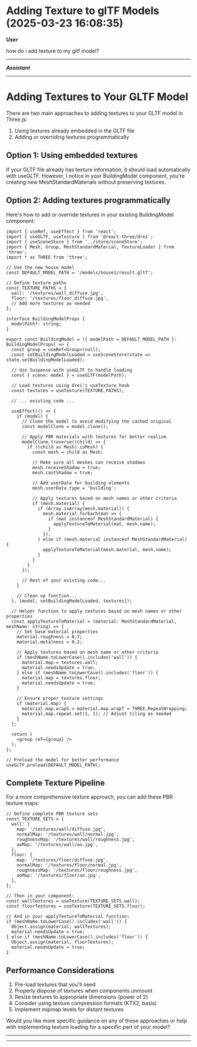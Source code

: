 <!-- Generated by SpecStory -->

# Adding Texture to glTF Models (2025-03-23 16:08:35)

_**User**_

how do i add texture to my gltf model?

---

_**Assistant**_



---

# Adding Textures to Your GLTF Model

There are two main approaches to adding textures to your GLTF model in Three.js:

1. Using textures already embedded in the GLTF file
2. Adding or overriding textures programmatically

## Option 1: Using embedded textures

If your GLTF file already has texture information, it should load automatically with useGLTF. However, I notice in your BuildingModel component, you're creating new MeshStandardMaterials without preserving textures.

## Option 2: Adding textures programmatically

Here's how to add or override textures in your existing BuildingModel component:

```tsx:src/components/BuildingModel.tsx
import { useRef, useEffect } from 'react';
import { useGLTF, useTexture } from '@react-three/drei';
import { useSceneStore } from '../store/sceneStore';
import { Mesh, Group, MeshStandardMaterial, TextureLoader } from 'three';
import * as THREE from 'three';

// Use the new house model
const DEFAULT_MODEL_PATH = '/models/house1/result.gltf';

// Define texture paths
const TEXTURE_PATHS = {
  wall: '/textures/wall_diffuse.jpg',
  floor: '/textures/floor_diffuse.jpg',
  // Add more textures as needed
};

interface BuildingModelProps {
  modelPath?: string;
}

export const BuildingModel = ({ modelPath = DEFAULT_MODEL_PATH }: BuildingModelProps) => {
  const group = useRef<Group>(null);
  const setBuildingModelLoaded = useSceneStore(state => state.setBuildingModelLoaded);
  
  // Use Suspense with useGLTF to handle loading
  const { scene: model } = useGLTF(modelPath);
  
  // Load textures using drei's useTexture hook
  const textures = useTexture(TEXTURE_PATHS);
  
  // ... existing code ...
  
  useEffect(() => {
    if (model) {
      // Clone the model to avoid modifying the cached original
      const modelClone = model.clone();
      
      // Apply PBR materials with textures for better realism
      modelClone.traverse((child) => {
        if ((child as Mesh).isMesh) {
          const mesh = child as Mesh;
          
          // Make sure all meshes can receive shadows
          mesh.receiveShadow = true;
          mesh.castShadow = true;
          
          // Add userData for building elements
          mesh.userData.type = 'building';
          
          // Apply textures based on mesh names or other criteria
          if (mesh.material) {
            if (Array.isArray(mesh.material)) {
              mesh.material.forEach(mat => {
                if (mat instanceof MeshStandardMaterial) {
                  applyTextureToMaterial(mat, mesh.name);
                }
              });
            } else if (mesh.material instanceof MeshStandardMaterial) {
              applyTextureToMaterial(mesh.material, mesh.name);
            }
          }
        }
      });
      
      // Rest of your existing code...
    }
    
    // Clean up function...
  }, [model, setBuildingModelLoaded, textures]);
  
  // Helper function to apply textures based on mesh names or other properties
  const applyTextureToMaterial = (material: MeshStandardMaterial, meshName: string) => {
    // Set base material properties
    material.roughness = 0.7;
    material.metalness = 0.2;
    
    // Apply textures based on mesh name or other criteria
    if (meshName.toLowerCase().includes('wall')) {
      material.map = textures.wall;
      material.needsUpdate = true;
    } else if (meshName.toLowerCase().includes('floor')) {
      material.map = textures.floor;
      material.needsUpdate = true;
    }
    
    // Ensure proper texture settings
    if (material.map) {
      material.map.wrapS = material.map.wrapT = THREE.RepeatWrapping;
      material.map.repeat.set(1, 1); // Adjust tiling as needed
    }
  };
  
  return (
    <group ref={group} />
  );
};

// Preload the model for better performance
useGLTF.preload(DEFAULT_MODEL_PATH); 
```

## Complete Texture Pipeline

For a more comprehensive texture approach, you can add these PBR texture maps:

```tsx:src/components/BuildingModel.tsx
// Define complete PBR texture sets
const TEXTURE_SETS = {
  wall: {
    map: '/textures/wall/diffuse.jpg',
    normalMap: '/textures/wall/normal.jpg',
    roughnessMap: '/textures/wall/roughness.jpg',
    aoMap: '/textures/wall/ao.jpg',
  },
  floor: {
    map: '/textures/floor/diffuse.jpg',
    normalMap: '/textures/floor/normal.jpg',
    roughnessMap: '/textures/floor/roughness.jpg',
    aoMap: '/textures/floor/ao.jpg',
  },
};

// Then in your component:
const wallTextures = useTexture(TEXTURE_SETS.wall);
const floorTextures = useTexture(TEXTURE_SETS.floor);

// And in your applyTextureToMaterial function:
if (meshName.toLowerCase().includes('wall')) {
  Object.assign(material, wallTextures);
  material.needsUpdate = true;
} else if (meshName.toLowerCase().includes('floor')) {
  Object.assign(material, floorTextures);
  material.needsUpdate = true;
}
```

## Performance Considerations

1. Pre-load textures that you'll need
2. Properly dispose of textures when components unmount
3. Resize textures to appropriate dimensions (power of 2)
4. Consider using texture compression formats (KTX2, basis)
5. Implement mipmap levels for distant textures

Would you like more specific guidance on any of these approaches or help with implementing texture loading for a specific part of your model?

---



---

